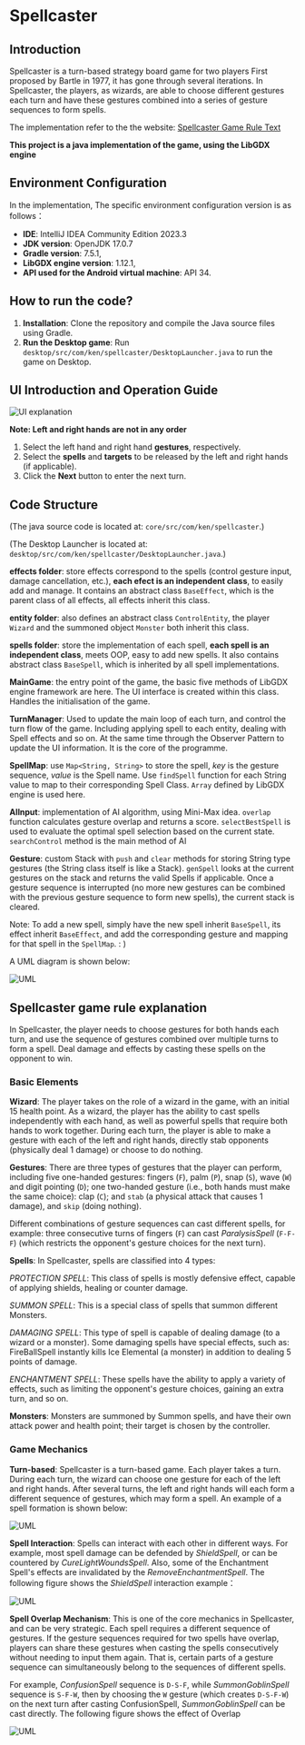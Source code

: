 # Spellcaster
## Introduction
Spellcaster is a turn-based strategy board game for two players First proposed by Bartle in 1977, it has gone through several iterations. In Spellcaster, the players, as wizards, are able to choose different gestures each turn and have these gestures combined into a series of gesture sequences to form spells.

The implementation refer to the the website: [Spellcaster Game Rule Text](https://www.andrew.cmu.edu/user/gc00/reviews/spellcaster.html)

**This project is a java implementation of the game, using the LibGDX engine**

## Environment Configuration
In the implementation, The specific environment configuration version is as follows：
* **IDE**: IntelliJ IDEA Community Edition 2023.3
* **JDK version**: OpenJDK 17.0.7
* **Gradle version**: 7.5.1,
* **LibGDX engine version**: 1.12.1,
* **API used for the Android virtual machine**: API 34.

## How to run the code?
1. **Installation**: Clone the repository and compile the Java source files using Gradle.
2. **Run the Desktop game**: Run `desktop/src/com/ken/spellcaster/DesktopLauncher.java` to run the game on Desktop.

## UI Introduction and Operation Guide

![UI explanation](Figure/UI.jpg "This is the UI explanation.")

**Note: Left and right hands are not in any order**

1. Select the left hand and right hand **gestures**, respectively.
2. Select the **spells** and **targets** to be released by the left and right hands (if applicable).
3. Click the **Next** button to enter the next turn.

## Code Structure

(The java source code is located at: `core/src/com/ken/spellcaster`.)

(The Desktop Launcher is located at: `desktop/src/com/ken/spellcaster/DesktopLauncher.java`.)

**effects folder**: store effects correspond to the spells (control gesture input, damage cancellation, etc.), **each efect is an independent class**, to easily add and manage. It contains an abstract class `BaseEffect`, which is the parent class of all effects, all effects inherit this class.

**entity folder**: also defines an abstract class `ControlEntity`, the player `Wizard` and the summoned object `Monster` both inherit this class.

**spells folder**: store the implementation of each spell, **each spell is an independent class**, meets OOP, easy to add new spells.
It also contains abstract class `BaseSpell`, which is inherited by all spell implementations.

**MainGame**: the entry point of the game, the basic five methods of LibGDX engine framework are here. The UI interface is created within this class. Handles the initialisation of the game.

**TurnManager**: Used to update the main loop of each turn, and control the turn flow of the game. Including applying spell to each entity, dealing with Spell effects and so on. At the same time through the
Observer Pattern to update the UI information. It is the core of the programme.

**SpellMap**: use `Map<String, String>` to store the spell, *key* is the gesture sequence, *value* is the Spell name. Use `findSpell` function for each String value to map to their corresponding Spell Class. `Array` defined by LibGDX engine is used here.

**AIInput**: implementation of AI algorithm, using Mini-Max idea. `overlap` function calculates gesture overlap and returns a score. `selectBestSpell` is used to evaluate the optimal spell selection based on the current state. `searchControl` method is the main method of AI

**Gesture**: custom Stack with `push` and `clear` methods for storing String type gestures (the String class itself is like a Stack). `genSpell` looks at the current gestures on the stack and returns the valid Spells if applicable. Once a gesture sequence is interrupted (no more new gestures can be combined with the previous gesture sequence to form new spells), the current stack is cleared.

Note: To add a new spell, simply have the new spell inherit `BaseSpell`, its effect inherit `BaseEffect`, and add the corresponding gesture and mapping for that spell in the `SpellMap`. : )

A UML diagram is shown below:

![UML](Figure/UML_1.png "This is the UML diagram.")

## Spellcaster game rule explanation
In Spellcaster, the player needs to choose gestures for both hands each turn, and use the sequence of gestures combined over multiple turns to form a spell. Deal damage and effects by casting these spells on the opponent to win.

### Basic Elements

**Wizard**: The player takes on the role of a wizard in the game, with an initial 15 health point. As a wizard, the player has the ability to cast spells independently with each hand, as well as powerful spells that require both hands to work together. During each turn, the player is able to make a gesture with each of the left and right hands, directly stab opponents (physically deal 1 damage) or choose to do nothing.

**Gestures**: There are three types of gestures that the player can perform, including five one-handed gestures: fingers (`F`), palm (`P`), snap (`S`), wave (`W`) and digit pointing (`D`); one two-handed gesture (i.e., both hands must make the same choice): clap (`C`); and `stab` (a physical attack that causes 1 damage), and `skip` (doing nothing).

Different combinations of gesture sequences can cast different spells, for example: three consecutive turns of fingers (`F`) can cast *ParalysisSpell* (`F-F-F`) (which restricts the opponent's gesture choices for the next turn).

**Spells**: In Spellcaster, spells are classified into 4 types:

*PROTECTION SPELL*: This class of spells is mostly defensive effect, capable of applying shields, healing or counter damage.

*SUMMON SPELL*: This is a special class of spells that summon different Monsters.

*DAMAGING SPELL*: This type of spell is capable of dealing damage (to a wizard or a monster). Some damaging spells have special effects, such as: FireBallSpell instantly kills Ice Elemental (a monster) in addition to dealing 5 points of damage.

*ENCHANTMENT SPELL*: These spells have the ability to apply a variety of effects, such as limiting the opponent's gesture choices, gaining an extra turn, and so on.

**Monsters**: Monsters are summoned by Summon spells, and have their own attack power and health point; their target is chosen by the controller.

### Game Mechanics
**Turn-based**: Spellcaster is a turn-based game. Each player takes a turn. During each turn, the wizard can choose one gesture for each of the left and right hands. After several turns, the left and right hands will each form a different sequence of gestures, which may form a spell. An example of a spell formation is shown below:

![UML](Figure/gesture2Spell.jpg "This is how gestures form a spell.")

**Spell Interaction**: Spells can interact with each other in different ways. For example, most spell damage can be defended by *ShieldSpell*, or can be countered by *CureLightWoundsSpell*. Also, some of the Enchantment Spell's effects are invalidated by the *RemoveEnchantmentSpell*. The following figure shows the *ShieldSpell* interaction example：

![UML](Figure/Interaction.jpg "This is the Interaction.")

**Spell Overlap Mechanism**: This is one of the core mechanics in Spellcaster, and can be very strategic. Each spell requires a different sequence of gestures. If the gesture sequences required for two spells have overlap, players can share these gestures when casting the spells consecutively without needing to input them again. That is, certain parts of a gesture sequence can simultaneously belong to the sequences of different spells.

For example, *ConfusionSpell* sequence is `D-S-F`, while *SummonGoblinSpell* sequence is `S-F-W`, then by choosing the `W` gesture (which creates `D-S-F-W`) on the next turn after casting ConfusionSpell, *SummonGoblinSpell* can be cast directly. The following figure shows the effect of Overlap

![UML](Figure/Overlap.jpg "This is how overlap works.")

